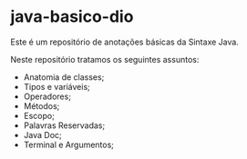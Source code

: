 # java-basico-dio
Este é um repositório de anotações básicas da Sintaxe Java.

Neste repositório tratamos os seguintes assuntos:

* Anatomia de classes;<br>
* Tipos e variáveis;<br>
* Operadores;<br>
* Métodos;<br>
* Escopo;<br>
* Palavras Reservadas;<br>
* Java Doc;<br>
* Terminal e Argumentos;<br>

